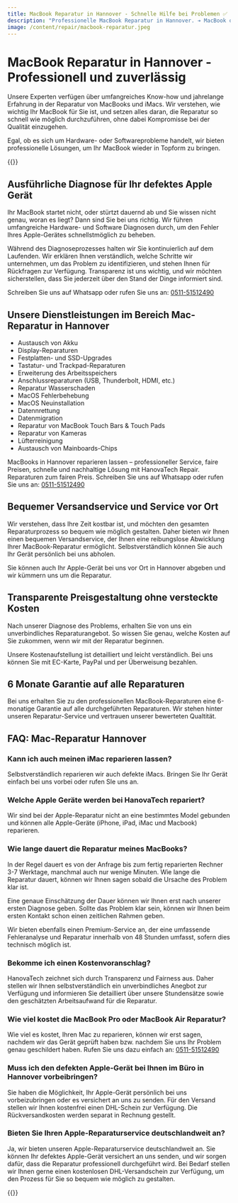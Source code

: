 ```yaml
---
title: MacBook Reparatur in Hannover - Schnelle Hilfe bei Problemen ✅
description: "Professionelle MacBook Reparatur in Hannover. ➔ MacBook oder iMac reparieren lassen ✓ Wir helfen: vor Ort oder bei uns ✆ Jetzt anrufen: 0511-51512490!"
image: /content/repair/macbook-reparatur.jpeg
---
```


# MacBook Reparatur in Hannover - Professionell und zuverlässig

Unsere Experten verfügen über umfangreiches Know-how und jahrelange Erfahrung in der Reparatur von MacBooks und iMacs. Wir verstehen, wie wichtig Ihr MacBook für Sie ist, und setzen alles daran, die Reparatur so schnell wie möglich durchzuführen, ohne dabei Kompromisse bei der Qualität einzugehen.

Egal, ob es sich um Hardware- oder Softwareprobleme handelt, wir bieten professionelle Lösungen, um Ihr MacBook wieder in Topform zu bringen.

{{<callToAction-repair heading="🚨 Brauchen Sie Hilfe? Melden Sie sich bei uns! ✅" formUrl="/repair/kontakt/apple-reparatur" >}}

## Ausführliche Diagnose für Ihr defektes Apple Gerät
Ihr MacBook startet nicht, oder stürtzt dauernd ab und Sie wissen nicht genau, woran es liegt? Dann sind Sie bei uns richtig. Wir führen umfangreiche Hardware- und Software Diagnosen durch, um den Fehler Ihres Apple-Gerätes schnellstmöglich zu beheben. 

Während des Diagnoseprozesses halten wir Sie kontinuierlich auf dem Laufenden. Wir erklären Ihnen verständlich, welche Schritte wir unternehmen, um das Problem zu identifizieren, und stehen Ihnen für Rückfragen zur Verfügung. Transparenz ist uns wichtig, und wir möchten sicherstellen, dass Sie jederzeit über den Stand der Dinge informiert sind.

 Schreiben Sie uns auf Whatsapp oder rufen Sie uns an: [0511-51512490](tel:+4951151512490)

## Unsere Dienstleistungen im Bereich Mac-Reparatur in Hannover
- Austausch von Akku
- Display-Reparaturen
- Festplatten- und SSD-Upgrades
- Tastatur- und Trackpad-Reparaturen
- Erweiterung des Arbeitsspeichers
- Anschlussreparaturen (USB, Thunderbolt, HDMI, etc.)
- Reparatur Wasserschaden
- MacOS Fehlerbehebung
- MacOS Neuinstallation
- Datennrettung
- Datenmigration
- Reparatur von MacBook Touch Bars & Touch Pads
- Reparatur von Kameras
- Lüfterreinigung
- Austausch von Mainboards-Chips

MacBooks in Hannover reparieren lassen – professioneller Service, faire Preisen, schnelle und nachhaltige Lösung mit HanovaTech Repair. Reparaturen zum fairen Preis. Schreiben Sie uns auf Whatsapp oder rufen Sie uns an: [0511-51512490](tel:+4951151512490)

## Bequemer Versandservice und Service vor Ort
Wir verstehen, dass Ihre Zeit kostbar ist, und möchten den gesamten Reparaturprozess so bequem wie möglich gestalten. Daher bieten wir Ihnen einen bequemen Versandservice, der Ihnen eine reibungslose Abwicklung Ihrer MacBook-Reparatur ermöglicht. Selbstverständlich können Sie auch Ihr Gerät persönlich bei uns abholen.

Sie können auch Ihr Apple-Gerät bei uns vor Ort in Hannover abgeben und wir kümmern uns um die Reparatur.

## Transparente Preisgestaltung ohne versteckte Kosten
Nach unserer Diagnose des Problems, erhalten Sie von uns ein unverbindliches Reparaturangebot. So wissen Sie genau, welche Kosten auf Sie zukommen, wenn wir mit der Reparatur beginnen.

Unsere Kostenaufstellung ist detailliert und leicht verständlich. Bei uns können Sie mit EC-Karte, PayPal und per Überweisung bezahlen.

## 6 Monate Garantie auf alle Reparaturen
Bei uns erhalten Sie zu den professionellen MacBook-Reparaturen eine 6-monatige Garantie auf alle durchgeführten Reparaturen. Wir stehen hinter unseren Reparatur-Service und vertrauen unserer bewerteten Qualtität.

## FAQ: Mac-Reparatur Hannover

### Kann ich auch meinen iMac reparieren lassen?
Selbstverständlich reparieren wir auch defekte iMacs. Bringen Sie Ihr Gerät einfach bei uns vorbei oder rufen SIe uns an.

### Welche Apple Geräte werden bei HanovaTech repariert?
Wir sind bei der Apple-Reparatur nicht an eine bestimmtes Model gebunden und können alle Apple-Geräte (iPhone, iPad, iMac und Macbook) reparieren.

### Wie lange dauert die Reparatur meines MacBooks?
In der Regel dauert es von der Anfrage bis zum fertig reparierten Rechner 3-7 Werktage, manchmal auch nur wenige Minuten. Wie lange die Reparatur dauert, können wir Ihnen sagen sobald die Ursache des Problem klar ist.

Eine genaue Einschätzung der Dauer können wir Ihnen erst nach unserer ersten Diagnose geben. Sollte das Problem klar sein, können wir Ihnen beim ersten Kontakt schon einen zeitlichen Rahmen geben.

Wir bieten ebenfalls einen Premium-Service an, der eine umfassende Fehleranalyse und Reparatur innerhalb von 48 Stunden umfasst, sofern dies technisch möglich ist.

### Bekomme ich einen Kostenvoranschlag?
HanovaTech zeichnet sich durch Transparenz und Fairness aus. Daher stellen wir Ihnen selbstverständlich ein unverbindliches Anegbot zur Verfügung und informieren Sie detailliert über unsere Stundensätze sowie den geschätzten Arbeitsaufwand für die Reparatur.

### Wie viel kostet die MacBook Pro oder MacBook Air Reparatur?
Wie viel es kostet, Ihren Mac zu reparieren, können wir erst sagen, nachdem wir das Gerät geprüft haben bzw. nachdem Sie uns Ihr Problem genau geschildert haben. Rufen Sie uns dazu einfach an: [0511-51512490](tel:+4951151512490)

### Muss ich den defekten Apple-Gerät bei Ihnen im Büro in Hannover vorbeibringen?
Sie haben die Möglichkeit, Ihr Apple-Gerät persönlich bei uns vorbeizubringen oder es versichert an uns zu senden. Für den Versand stellen wir Ihnen kostenfrei einen DHL-Schein zur Verfügung. Die Rückversandkosten werden separat in Rechnung gestellt.

### Bieten Sie Ihren Apple-Reparaturservice deutschlandweit an?
Ja, wir bieten unseren Apple-Reparaturservice deutschlandweit an. Sie können Ihr defektes Apple-Gerät versichert an uns senden, und wir sorgen dafür, dass die Reparatur professionell durchgeführt wird. Bei Bedarf stellen wir Ihnen gerne einen kostenlosen DHL-Versandschein zur Verfügung, um den Prozess für Sie so bequem wie möglich zu gestalten. 

{{<callToAction-repair heading="🚨 Brauchen Sie Hilfe? Melden Sie sich bei uns! ✅" formUrl="/repair/kontakt/apple-reparatur" >}}

